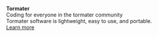 **Tormater**<br>
Coding for everyone in the tormater community<br>
Tormater software is lightweight, easy to use, and portable.<br>
[Learn more](https://tormater.github.io)
